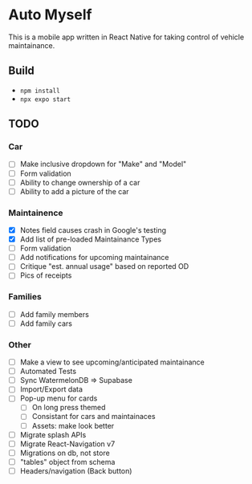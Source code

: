 # Auto Myself

This is a mobile app written in React Native for taking control of vehicle maintainance.

## Build

- `npm install`
- `npx expo start`

## TODO

### Car

- [ ] Make inclusive dropdown for "Make" and "Model"
- [ ] Form validation
- [ ] Ability to change ownership of a car
- [ ] Ability to add a picture of the car

### Maintainence

- [X] Notes field causes crash in Google's testing
- [X] Add list of pre-loaded Maintainance Types
- [ ] Form validation
- [ ] Add notifications for upcoming maintainance
- [ ] Critique "est. annual usage" based on reported OD
- [ ] Pics of receipts

### Families

- [ ] Add family members
- [ ] Add family cars

### Other

- [ ] Make a view to see upcoming/anticipated maintainance
- [ ] Automated Tests
- [ ] Sync WatermelonDB => Supabase
- [ ] Import/Export data
- [ ] Pop-up menu for cards
  - [ ] On long press themed
  - [ ] Consistant for cars and maintainaces
  - [ ] Assets: make look better
- [ ] Migrate splash APIs
- [ ] Migrate React-Navigation v7
- [ ] Migrations on db, not store
- [ ] "tables" object from schema
- [ ] Headers/navigation (Back button)

